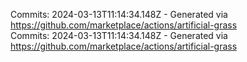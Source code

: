 Commits: 2024-03-13T11:14:34.148Z - Generated via https://github.com/marketplace/actions/artificial-grass
<br>
Commits: 2024-03-13T11:14:34.148Z - Generated via https://github.com/marketplace/actions/artificial-grass
<br>

